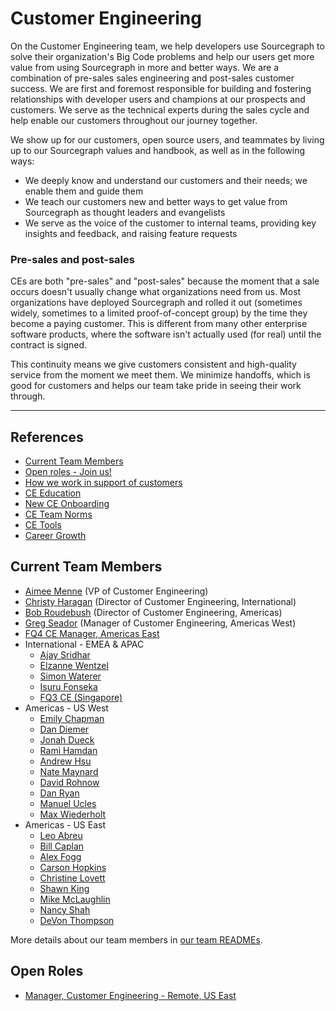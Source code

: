 # Customer Engineering

On the Customer Engineering team, we help developers use Sourcegraph to solve their organization's Big Code problems and help our users get more value from using Sourcegraph in more and better ways. We are a combination of pre-sales sales engineering and post-sales customer success. We are first and foremost responsible for building and fostering relationships with developer users and champions at our prospects and customers. We serve as the technical experts during the sales cycle and help enable our customers throughout our journey together.

We show up for our customers, open source users, and teammates by living up to our Sourcegraph values and handbook, as well as in the following ways:

- We deeply know and understand our customers and their needs; we enable them and guide them
- We teach our customers new and better ways to get value from Sourcegraph as thought leaders and evangelists
- We serve as the voice of the customer to internal teams, providing key insights and feedback, and raising feature requests

### Pre-sales and post-sales

CEs are both "pre-sales" and "post-sales" because the moment that a sale occurs doesn't usually change what organizations need from us. Most organizations have deployed Sourcegraph and rolled it out (sometimes widely, sometimes to a limited proof-of-concept group) by the time they become a paying customer. This is different from many other enterprise software products, where the software isn't actually used (for real) until the contract is signed.

This continuity means we give customers consistent and high-quality service from the moment we meet them. We minimize handoffs, which is good for customers and helps our team take pride in seeing their work through.

---

## References

- [Current Team Members](#current-team-members)
- [Open roles - Join us!](#open-roles)
- [How we work in support of customers](working-with-customers.md)
- [CE Education](education.md)
- [New CE Onboarding](onboarding.md)
- [CE Team Norms](team-culture.md)
- [CE Tools](ce-tools.md)
- [Career Growth](career-growth.md)

## Current Team Members

<!-- Alphabetically, by surname. -->

- [Aimee Menne](../team/index.md#aimee-menne) (VP of Customer Engineering)
- [Christy Haragan](../team/index.md#christy-haragan) (Director of Customer Engineering, International)
- [Bob Roudebush](../team/index.md#bob-roudebush) (Director of Customer Engineering, Americas)
- [Greg Seador](../team/index.md#greg-seador) (Manager of Customer Engineering, Americas West)
- [FQ4 CE Manager, Americas East](https://boards.greenhouse.io/sourcegraph91/jobs/4027471004)
- International - EMEA & APAC
  - [Ajay Sridhar](../team/index.md#ajay-sridhar)
  - [Elzanne Wentzel](../team/index.md#elzanne-wentzel)
  - [Simon Waterer](../team/index.md#simon-waterer)
  - [Isuru Fonseka](../team/index.md#isuru-fonseka)
  - [FQ3 CE (Singapore)](https://boards.greenhouse.io/sourcegraph91/jobs/4019078004)
- Americas - US West
  - [Emily Chapman](../team/index.md#emily-chapman)
  - [Dan Diemer](../team/index.md#dan-diemer)
  - [Jonah Dueck](../team/index.md#jonah-dueck)
  - [Rami Hamdan](../team/index.md#rami-hamdan)
  - [Andrew Hsu](../team/index.md#andrew-hsu)
  - [Nate Maynard](../team/index.md#nate-maynard)
  - [David Rohnow](../team/index.md#david-rohnow)
  - [Dan Ryan](../team/index.md#dan-ryan)
  - [Manuel Ucles](../team/index.md#manuel-ucles)
  - [Max Wiederholt](../team/index.md#max-wiederholt)
- Americas - US East
  - [Leo Abreu](../team/index.md#leo-abreu)
  - [Bill Caplan](../team/index.md#bill-caplan)
  - [Alex Fogg](../team/index.md#alex-fogg)
  - [Carson Hopkins](../team/index.md#carson-hopkins)
  - [Christine Lovett](../team/index.md#christine-lovett)
  - [Shawn King](../team/index.md#shawn-king)
  - [Mike McLaughlin](../team/index.md#mike-mclaughlin)
  - [Nancy Shah](../team/index.md#nancy-shah)
  - [DeVon Thompson](../team/index.md#DeVon-Thompson)

More details about our team members in [our team READMEs](ce-bios.md).

## Open Roles

- [Manager, Customer Engineering - Remote, US East](https://boards.greenhouse.io/sourcegraph91/jobs/4027471004)
